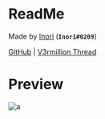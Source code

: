# ReadMe
Made by [Inori](https://v3rmillion.net/member.php?action=profile&uid=124594) (**`Inori#0209`**)

[GitHub](https://github.com/violin-suzutsuki/LinoriaLib) | [V3rmillion Thread](https://v3rmillion.net/showthread.php?tid=1150670)

# Preview
![a](https://external-content.duckduckgo.com/iu/?u=https%3A%2F%2Fi.imgur.com%2Fqs0Hqc6.png)
